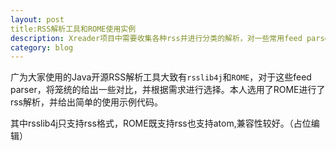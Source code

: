 ```yaml
---
layout: post
title:RSS解析工具和ROME使用实例
description: Xreader项目中需要收集各种rss并进行分类的解析，对一些常用feed parser进行了对比并给出ROME的使用范例。
category: blog
---
```

广为大家使用的Java开源RSS解析工具大致有`rsslib4j`和`ROME`，对于这些feed parser，将笼统的给出一些对比，并根据需求进行选择。本人选用了ROME进行了rss解析，并给出简单的使用示例代码。

其中rsslib4j只支持rss格式，ROME既支持rss也支持atom,兼容性较好。（占位编辑）
